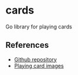 # cards
Go library for playing cards

## References
- [Github repository](https://github.com/philhanna/cards)
- [Playing card images](https://tekeye.uk/playing_cards/svg-playing-cards)